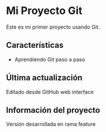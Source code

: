# Mi Proyecto Git

Este es mi primer proyecto usando Git.

## Características
- Aprendiendo Git paso a paso
  
## Última actualización
Editado desde GitHub web interface

## Información del proyecto
Versión desarrollada en rama feature
